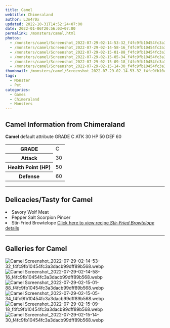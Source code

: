 ```yaml
---
title: Camel
webtitle: Chimeraland
author: L3n4r0x
updated: 2022-10-31T14:52:24+07:00
date: 2022-01-06T20:56:03+07:00
permalink: /monsters/camel.html
photos:
  - /monsters/camel/Screenshot_2022-07-29-02-14-53-32_f4fc9fb10454fc3a3dacb99dff89b568.webp
  - /monsters/camel/Screenshot_2022-07-29-02-14-58-16_f4fc9fb10454fc3a3dacb99dff89b568.webp
  - /monsters/camel/Screenshot_2022-07-29-02-15-01-88_f4fc9fb10454fc3a3dacb99dff89b568.webp
  - /monsters/camel/Screenshot_2022-07-29-02-15-05-34_f4fc9fb10454fc3a3dacb99dff89b568.webp
  - /monsters/camel/Screenshot_2022-07-29-02-15-09-18_f4fc9fb10454fc3a3dacb99dff89b568.webp
  - /monsters/camel/Screenshot_2022-07-29-02-15-14-30_f4fc9fb10454fc3a3dacb99dff89b568.webp
thumbnail: /monsters/camel/Screenshot_2022-07-29-02-14-53-32_f4fc9fb10454fc3a3dacb99dff89b568.webp
tags:
  - Monster
  - Pet
categories:
  - Games
  - Chimeraland
  - Monsters
---
```


<section id="bootstrap-wrapper"><link rel="stylesheet" href="https://cdn.statically.io/gh/dimaslanjaka/Web-Manajemen/40ac3225/css/bootstrap-4.5-wrapper.css"/><h1>Camel Information from Chimeraland</h1><p><b>Camel</b> default attribute GRADE C ATK 30 HP 50 DEF 60<table><tr><th>GRADE</th><td>C</td></tr><tr><th>Attack</th><td>30</td></tr><tr><th>Health Point (HP)</th><td>50</td></tr><tr><th>Defense</th><td>60</td></tr></table></p><hr/><h2>Delicacies/Tasty for Camel</h2><li class="d-flex justify-content-between">Savory Wolf Meat </li><li class="d-flex justify-content-between">Pepper Salt Scorpion Pincer </li><li class="d-flex justify-content-between">Stir-Fried Browtelope <a href="/chimeraland/recipes/stir-fried-browtelope.html">Click here to view recipe <i>Stir-Fried Browtelope</i> details</a></li><hr/><div id="gallery"><h2>Galleries for Camel</h2><div class="row"><div class="col-lg-6 col-12"><img src="/chimeraland/monsters/camel/Screenshot_2022-07-29-02-14-53-32_f4fc9fb10454fc3a3dacb99dff89b568.webp" alt="Camel Screenshot_2022-07-29-02-14-53-32_f4fc9fb10454fc3a3dacb99dff89b568.webp"/></div><div class="col-lg-6 col-12"><img src="/chimeraland/monsters/camel/Screenshot_2022-07-29-02-14-58-16_f4fc9fb10454fc3a3dacb99dff89b568.webp" alt="Camel Screenshot_2022-07-29-02-14-58-16_f4fc9fb10454fc3a3dacb99dff89b568.webp"/></div><div class="col-lg-6 col-12"><img src="/chimeraland/monsters/camel/Screenshot_2022-07-29-02-15-01-88_f4fc9fb10454fc3a3dacb99dff89b568.webp" alt="Camel Screenshot_2022-07-29-02-15-01-88_f4fc9fb10454fc3a3dacb99dff89b568.webp"/></div><div class="col-lg-6 col-12"><img src="/chimeraland/monsters/camel/Screenshot_2022-07-29-02-15-05-34_f4fc9fb10454fc3a3dacb99dff89b568.webp" alt="Camel Screenshot_2022-07-29-02-15-05-34_f4fc9fb10454fc3a3dacb99dff89b568.webp"/></div><div class="col-lg-6 col-12"><img src="/chimeraland/monsters/camel/Screenshot_2022-07-29-02-15-09-18_f4fc9fb10454fc3a3dacb99dff89b568.webp" alt="Camel Screenshot_2022-07-29-02-15-09-18_f4fc9fb10454fc3a3dacb99dff89b568.webp"/></div><div class="col-lg-6 col-12"><img src="/chimeraland/monsters/camel/Screenshot_2022-07-29-02-15-14-30_f4fc9fb10454fc3a3dacb99dff89b568.webp" alt="Camel Screenshot_2022-07-29-02-15-14-30_f4fc9fb10454fc3a3dacb99dff89b568.webp"/></div></div></div></section>